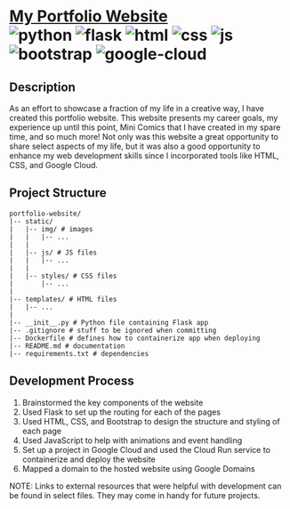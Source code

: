 # [My Portfolio Website](https://talikebennett.com/) <br> ![python](https://img.shields.io/badge/Python-FFD43B?style=for-the-badge&logo=python&logoColor=blue) ![flask](https://img.shields.io/badge/Flask-000000?style=for-the-badge&logo=flask&logoColor=white) ![html](https://img.shields.io/badge/HTML5-E34F26?style=for-the-badge&logo=html5&logoColor=white) ![css](https://img.shields.io/badge/CSS3-1572B6?style=for-the-badge&logo=css3&logoColor=white) ![js](https://img.shields.io/badge/JavaScript-323330?style=for-the-badge&logo=javascript&logoColor=F7DF1E) ![bootstrap](https://img.shields.io/badge/Bootstrap-563D7C?style=for-the-badge&logo=bootstrap&logoColor=white) ![google-cloud](https://img.shields.io/badge/Google_Cloud-4285F4?style=for-the-badge&logo=google-cloud&logoColor=white)

## Description
As an effort to showcase a fraction of my life in a creative way, I have 
created this portfolio website. This website presents my career goals, my 
experience up until this point, Mini Comics that I have created in my spare 
time, and so much more! Not only was this website a great opportunity to 
share select aspects of my life, but it was also a good opportunity to 
enhance my web development skills since I incorporated tools like HTML, CSS, 
and Google Cloud.

## Project Structure
```
portfolio-website/
|-- static/
|   |-- img/ # images
|   |   |-- ...
|   |
|   |-- js/ # JS files
|   |   |-- ...
|   |
|   |-- styles/ # CSS files
|       |-- ...
|
|-- templates/ # HTML files
|   |-- ...
|
|-- __init__.py # Python file containing Flask app
|-- .gitignore # stuff to be ignored when committing 
|-- Dockerfile # defines how to containerize app when deploying
|-- README.md # documentation
|-- requirements.txt # dependencies
```

## Development Process
1. Brainstormed the key components of the website
2. Used Flask to set up the routing for each of the pages
3. Used HTML, CSS, and Bootstrap to design the structure and styling of each page
4. Used JavaScript to help with animations and event handling
5. Set up a project in Google Cloud and used the Cloud Run service to containerize and deploy the website
6. Mapped a domain to the hosted website using Google Domains

NOTE: Links to external resources that were helpful with development can be
found in select files. They may come in handy for future projects.
